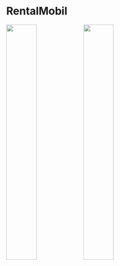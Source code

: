 # RentalMobil
<img src="https://user-images.githubusercontent.com/63795261/81064442-e9e51600-8f03-11ea-8896-2363d09f679f.png" width="40%" height="40%">
<img src="https://user-images.githubusercontent.com/63795261/81064696-57914200-8f04-11ea-80c6-11ab1611c53b.png" width="40%" hright="40%">
